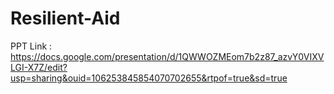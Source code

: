 # Resilient-Aid

PPT Link : https://docs.google.com/presentation/d/1QWWOZMEom7b2z87_azvY0VIXVLGI-X7Z/edit?usp=sharing&ouid=106253845854070702655&rtpof=true&sd=true
